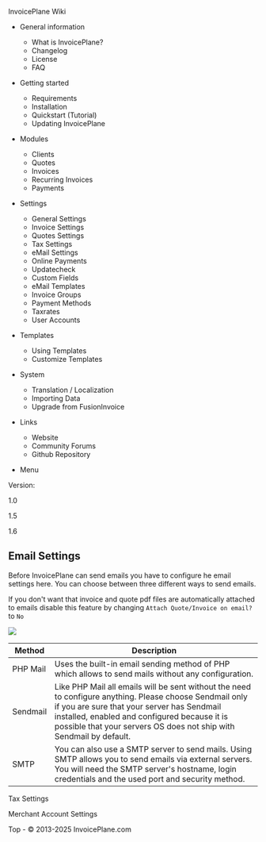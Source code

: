 
InvoicePlane Wiki

* General information
  
  + What is InvoicePlane?
  + Changelog
  + License
  + FAQ
* Getting started
  
  + Requirements
  + Installation
  + Quickstart (Tutorial)
  + Updating InvoicePlane
* Modules
  
  + Clients
  + Quotes
  + Invoices
  + Recurring Invoices
  + Payments
* Settings
  
  + General Settings
  + Invoice Settings
  + Quotes Settings
  + Tax Settings
  + eMail Settings
  + Online Payments
  + Updatecheck
  + Custom Fields
  + eMail Templates
  + Invoice Groups
  + Payment Methods
  + Taxrates
  + User Accounts
* Templates
  
  + Using Templates
  + Customize Templates
* System
  
  + Translation / Localization
  + Importing Data
  + Upgrade from FusionInvoice
* Links 
  + Website
  + Community Forums
  + Github Repository


* Menu

Version:

1.0


1.5


1.6




Email Settings
--------------

Before InvoicePlane can send emails you have to configure he email settings here. You can choose between three different ways to send emails.  

If you don't want that invoice and quote pdf files are automatically attached to emails disable this feature by changing `Attach Quote/Invoice on email?` to `No`


![](//invoiceplane.com/content/screenshots/web_thumb/ip_settings_mail.jpg)


| Method | Description |
| --- | --- |
| PHP Mail | Uses the built-in email sending method of PHP which allows to send mails without any configuration. |
| Sendmail | Like PHP Mail all emails will be sent without the need to configure anything. Please choose Sendmail only if you are sure that your server has Sendmail installed, enabled and configured because it is possible that your servers OS does not ship with Sendmail by default. |
| SMTP | You can also use a SMTP server to send mails. Using SMTP allows you to send emails via external servers. You will need the SMTP server's hostname, login credentials and the used port and security method. |


Tax Settings

Merchant Account Settings

 
 Top - © 2013-2025 InvoicePlane.com


